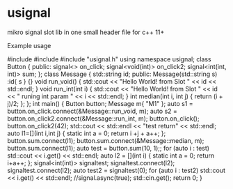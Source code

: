 # usignal
mikro signal slot lib in one small header file for c++ 11+

Example usage



#include <iostream>
#include <string>
#include "usignal.h"
using namespace usignal;
class Button {
public:
signal<> on_click;
signal<void(int)> on_click2;
signal<int(int, int)> sum;
};
class Message {
std::string id;
public:
Message(std::string s) :id{ s } {}
void run_void() {
std::cout << "Hello World! from Slot " << id << std::endl;
}
void run_int(int i) {
std::cout << "Hello World! from Slot " << id << " runing  int param " << i << std::endl;
}
int median(int i, int j) { return (i + j)/2; };
};
int main() {
Button button;
Message m{ "M1" };
auto s1 = button.on_click.connect(&Message::run_void, m);
auto s2 = button.on_click2.connect(&Message::run_int, m);
button.on_click();
button.on_click2(42);
std::cout << std::endl << "test return" << std::endl;
auto l1=[](int i,int j)
{
static int a = 0;
return i +j + a++;
};
button.sum.connect(l1);
button.sum.connect(&Message::median, m);
button.sum.connect(l1);
auto test = button.sum(10, 1);;
for (auto i : test)
std::cout << i.get() << std::endl;
auto l2 = [](int i)
{
static int a = 0;
return i+a++;
};
signal<int(int)> signaltest;
signaltest.connect(l2);
signaltest.connect(l2);
auto test2 = signaltest(0);
for (auto i : test2)
std::cout << i.get() << std::endl;
//signal.async(true);
std::cin.get();
return 0;
}
